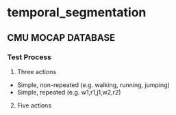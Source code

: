 # temporal_segmentation

## CMU MOCAP DATABASE
### Test Process
1. Three actions
  * Simple, non-repeated (e.g. walking, running, jumping)
  * Simple, repeated (e.g. w1,r1,j1,w2,r2)
2. Five actions
  
